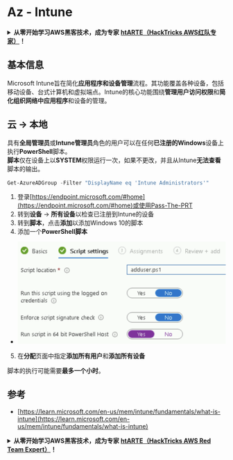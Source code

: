 # Az - Intune

<details>

<summary><strong>从零开始学习AWS黑客技术，成为专家</strong> <a href="https://training.hacktricks.xyz/courses/arte"><strong>htARTE（HackTricks AWS红队专家）</strong></a><strong>！</strong></summary>

支持HackTricks的其他方式：

* 如果您想看到您的**公司在HackTricks中做广告**或**下载PDF格式的HackTricks**，请查看[**订阅计划**](https://github.com/sponsors/carlospolop)!
* 获取[**官方PEASS & HackTricks周边产品**](https://peass.creator-spring.com)
* 探索[**PEASS家族**](https://opensea.io/collection/the-peass-family)，我们的独家[**NFTs**](https://opensea.io/collection/the-peass-family)
* **加入** 💬 [**Discord群**](https://discord.gg/hRep4RUj7f) 或 [**电报群**](https://t.me/peass) 或 **关注**我们的**Twitter** 🐦 [**@hacktricks\_live**](https://twitter.com/hacktricks\_live)**。**
* 通过向[**HackTricks**](https://github.com/carlospolop/hacktricks)和[**HackTricks Cloud**](https://github.com/carlospolop/hacktricks-cloud) github仓库提交PR来分享您的黑客技巧。

</details>

## 基本信息

Microsoft Intune旨在简化**应用程序和设备管理**流程。其功能覆盖各种设备，包括移动设备、台式计算机和虚拟端点。Intune的核心功能围绕**管理用户访问权限**和**简化组织网络中应用程序**和设备的管理。

## 云 -> 本地

具有**全局管理员**或**Intune管理员**角色的用户可以在任何**已注册的Windows**设备上执行**PowerShell**脚本。\
**脚本**仅在设备上以**SYSTEM**权限运行一次，如果不更改，并且从Intune**无法查看**脚本的输出。
```powershell
Get-AzureADGroup -Filter "DisplayName eq 'Intune Administrators'"
```
1. 登录[https://endpoint.microsoft.com/#home](https://endpoint.microsoft.com/#home)或使用Pass-The-PRT
2. 转到**设备** -> **所有设备**以检查已注册到Intune的设备
3. 转到**脚本**，点击**添加**以添加Windows 10的脚本
4. 添加一个**PowerShell脚本**
* ![](<../../../.gitbook/assets/image (264).png>)
5. 在**分配**页面中指定**添加所有用户**和**添加所有设备**

脚本的执行可能需要**最多一个小时**。

## 参考

* [https://learn.microsoft.com/en-us/mem/intune/fundamentals/what-is-intune](https://learn.microsoft.com/en-us/mem/intune/fundamentals/what-is-intune)

<details>

<summary><strong>从零开始学习AWS黑客技术，成为专家</strong> <a href="https://training.hacktricks.xyz/courses/arte"><strong>htARTE（HackTricks AWS Red Team Expert）</strong></a><strong>！</strong></summary>

支持HackTricks的其他方式：

* 如果您想在HackTricks中看到您的**公司广告**或**下载PDF格式的HackTricks**，请查看[**订阅计划**](https://github.com/sponsors/carlospolop)!
* 获取[**官方PEASS & HackTricks周边产品**](https://peass.creator-spring.com)
* 探索我们的独家[**NFTs**](https://opensea.io/collection/the-peass-family)收藏品[**The PEASS Family**](https://opensea.io/collection/the-peass-family)
* **加入** 💬 [**Discord群**](https://discord.gg/hRep4RUj7f) 或 [**电报群**](https://t.me/peass) 或在**Twitter** 🐦 [**@hacktricks\_live**](https://twitter.com/hacktricks\_live)**上关注**我们。
* 通过向[**HackTricks**](https://github.com/carlospolop/hacktricks)和[**HackTricks Cloud**](https://github.com/carlospolop/hacktricks-cloud) github仓库提交PR来分享您的黑客技巧。

</details>
